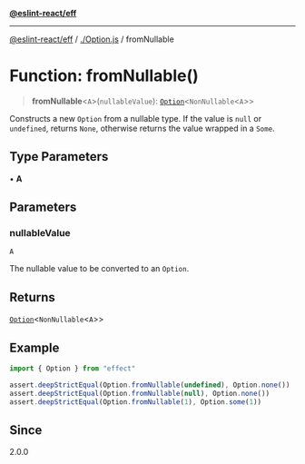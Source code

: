 [**@eslint-react/eff**](../../README.md)

***

[@eslint-react/eff](../../README.md) / [./Option.js](../README.md) / fromNullable

# Function: fromNullable()

> **fromNullable**\<`A`\>(`nullableValue`): [`Option`](../type-aliases/Option.md)\<`NonNullable`\<`A`\>\>

Constructs a new `Option` from a nullable type. If the value is `null` or `undefined`, returns `None`, otherwise
returns the value wrapped in a `Some`.

## Type Parameters

• **A**

## Parameters

### nullableValue

`A`

The nullable value to be converted to an `Option`.

## Returns

[`Option`](../type-aliases/Option.md)\<`NonNullable`\<`A`\>\>

## Example

```ts
import { Option } from "effect"

assert.deepStrictEqual(Option.fromNullable(undefined), Option.none())
assert.deepStrictEqual(Option.fromNullable(null), Option.none())
assert.deepStrictEqual(Option.fromNullable(1), Option.some(1))
```

## Since

2.0.0
